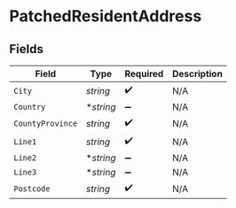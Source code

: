 # PatchedResidentAddress


## Fields

| Field              | Type               | Required           | Description        |
| ------------------ | ------------------ | ------------------ | ------------------ |
| `City`             | *string*           | :heavy_check_mark: | N/A                |
| `Country`          | **string*          | :heavy_minus_sign: | N/A                |
| `CountyProvince`   | *string*           | :heavy_check_mark: | N/A                |
| `Line1`            | *string*           | :heavy_check_mark: | N/A                |
| `Line2`            | **string*          | :heavy_minus_sign: | N/A                |
| `Line3`            | **string*          | :heavy_minus_sign: | N/A                |
| `Postcode`         | *string*           | :heavy_check_mark: | N/A                |
